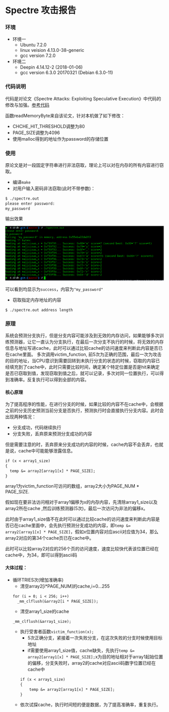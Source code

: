 # Spectre 攻击报告
### 环境
- 环境一
  - Ubuntu 7.2.0
  - linux veision 4.13.0-38-generic
  - gcc version 7.2.0
- 环境二
  - Deepin 4.14.12-2 (2018-01-06)
  - gcc version 6.3.0 20170321 (Debian 6.3.0-11)

### 代码说明
代码是对论文《Spectre Attacks: Exploiting Speculative Execution》中代码的修改与加强。[参考代码](https://github.com/Eugnis/spectre-attack)

函数readMemoryByte来自该论文，针对本机做了如下修改：
- CHCHE_HIT_THRESHOLD调整为80
- PAGE_SIZE调整为4096
- 使用malloc得到的地址作为password的存储位置

### 使用
原论文是对一段固定字符串进行非法窃取，理论上可以对在内存的所有内容进行窃取。

-  编译`make`
-  对用户输入密码非法窃取(此时不带参数)：
```
$ ./spectre.out
please enter password:
my_password
```
输出效果

![](./spectre_without.png)

可以看到均显示为`success`，内容为`"my_password"`

- 窃取指定内存地址的内容
```
$ ./spectre.out address length
```




### 原理
系统会预测分支执行，但是分支内容可能涉及到无效的内存访问，如果能够多次训练预测器，让它一直认为分支执行，在最后一次分支不执行的时候，将无效的内存信息与地址写进cache，此时可以通过比较cache的访问速度来判断此内容是否已在cache里面。
多次调用victim_function, 前5次为正确的范围，最后一次为攻击的目的地址，当CPU意识到需要回转到未执行分支的状态的时候，窃取的内容已经填充到了cache中，此时只需要比较时间，确定某个特定位置是否是hit来确定是否已窃取到值，发现窃取到值之后，就可以记录，多次对同一位置执行，可以得到准确率。反复执行可以得到全部的内容。

#### 核心原理
为了提高程序的性能，在进行分支的时候，如果比较的内容不在cache中，会根据之前的分支历史预测当前分支是否执行，预测执行时会直接执行分支内容。此时会出现两种情况：
  - 分支成功，代码继续执行
  - 分支失败，丢弃原来预测分支成功的内容

但是需要注意的时，丢弃原来分支成功的内容的时候，cache内容不会丢弃，也就是说，cache中可能能够泄露信息。

```
if (x < array1_size)
{
  temp &= array2[array1[x] * PAGE_SIZE];
}
```
array1为victim_function可访问的数组，array2大小为PAGE_NUM * PAGE_SIZE.

假如现在要非法访问相对于array1偏移为x的内存内容，先清除array1_size以及array2所在cache ,然后训练预测器(5次)，最后一次访问为非法的偏移x。

此时由于array1_size值不在此时可以通过比较cache的访问速度来判断此内容是否已在cache里面中，会先执行预测分支成功的内容，即`temp &= array2[array1[x] * PAGE_SIZE]`，假如x位置内容对应ascii对应值为34，那么array2对应的第34个cache页已在cache中。

此时可以比较array2对应的256个页的访问速度，速度比较快代表该位置已经在cache中，为34，即可以得到ascii码


#### 大体过程：
- 循环TRIES次(增加准确率)
  - 清空array2[i*PAGE_NUM]的cache,i=0...255
  ```
  for (i = 0; i < 256; i++)
    _mm_clflush(&array2[i * PAGE_SIZE]);
  ```
  - 清空array1_size的cache
  ```
  _mm_clflush(&array1_size);
  ```
  - 执行受害者函数`victim_function(x);`
    - 5次正确分支，紧接着一次失败分支，在这次失败的分支时候使用目标地址
    - if需要使用array1_size值，cache缺失，先执行`temp &= array2[array1[x] * PAGE_SIZE];`x为目的地址相对于array1起始位置的偏移，分支失败时，array2的cache对应ascii码数字位置已经在cache中
    ```
    if (x < array1_size)
  	{
  		temp &= array2[array1[x] * PAGE_SIZE];
  	}
    ```
  - 依次试探cache，执行时间短的便是数据，为了提高准确率，重复执行。
